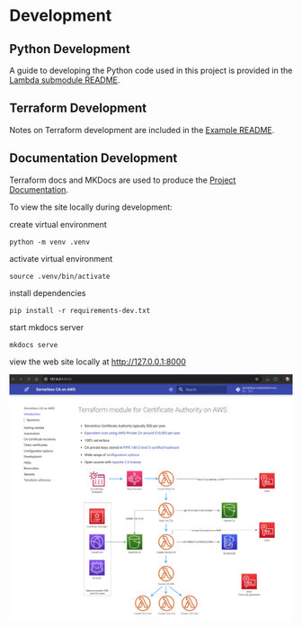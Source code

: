 # Development

## Python Development

A guide to developing the Python code used in this project is provided in the [Lambda submodule README](https://github.com/serverless-ca/terraform-aws-ca/blob/main/modules/terraform-aws-ca-lambda/README.MD).

## Terraform Development

Notes on Terraform development are included in the [Example README](https://github.com/serverless-ca/terraform-aws-ca/blob/main/examples/default/README.md).

## Documentation Development

Terraform docs and MKDocs are used to produce the [Project Documentation](https://serverlessca.com).

To view the site locally during development:

create virtual environment
```
python -m venv .venv
```
activate virtual environment
```
source .venv/bin/activate
```
install dependencies
```
pip install -r requirements-dev.txt
```
start mkdocs server
```
mkdocs serve
```
view the web site locally at http://127.0.0.1:8000

![Alt text](assets/images/docs-development.png?raw=true "Docs development")
